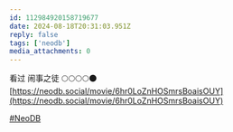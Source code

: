 ```yaml
---
id: 112984920158719677
date: 2024-08-18T20:31:03.951Z
reply: false
tags: ['neodb']
media_attachments: 0
---
```


看过 闹事之徒 🌕🌕🌕🌕🌑   
[https://neodb.social/movie/6hr0LoZnHOSmrsBoaisOUY](https://neodb.social/movie/6hr0LoZnHOSmrsBoaisOUY)

[#NeoDB](https://e5n.cc/tags/NeoDB)


